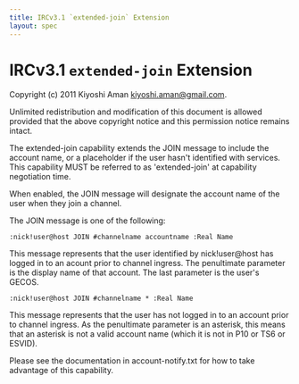 ```yaml
---
title: IRCv3.1 `extended-join` Extension
layout: spec
---
```

# IRCv3.1 `extended-join` Extension

Copyright (c) 2011 Kiyoshi Aman <kiyoshi.aman@gmail.com>.

Unlimited redistribution and modification of this document is allowed
provided that the above copyright notice and this permission notice
remains intact.

The extended-join capability extends the JOIN message to include the
account name, or a placeholder if the user hasn't identified with
services. This capability MUST be referred to as 'extended-join' at
capability negotiation time.

When enabled, the JOIN message will designate the account name of the
user when they join a channel.

The JOIN message is one of the following:

    :nick!user@host JOIN #channelname accountname :Real Name

This message represents that the user identified by nick!user@host has
logged in to an acount prior to channel ingress. The penultimate
parameter is the display name of that account. The last parameter is
the user's GECOS.

    :nick!user@host JOIN #channelname * :Real Name

This message represents that the user has not logged in to an account
prior to channel ingress. As the penultimate parameter is an asterisk,
this means that an asterisk is not a valid account name (which it is
not in P10 or TS6 or ESVID).

Please see the documentation in account-notify.txt for how to take
advantage of this capability.

